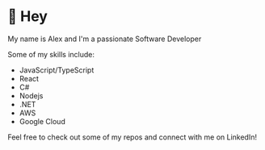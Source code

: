# 👋 Hey

My name is Alex and I'm a passionate Software Developer

Some of my skills include:
- JavaScript/TypeScript
- React
- C#
- Nodejs
- .NET
- AWS
- Google Cloud

Feel free to check out some of my repos and connect with me on LinkedIn!
